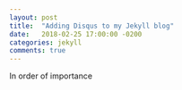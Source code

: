 ```yaml
---
layout: post
title:  "Adding Disqus to my Jekyll blog"
date:   2018-02-25 17:00:00 -0200
categories: jekyll
comments: true
---
```



In order of importance

[sgeos]: http://sgeos.github.io/jekyll/disqus/2016/02/15/adding-disqus-to-a-jekyll-blog.html
[disqus]: https://gapolinario-github.disqus.com/admin/settings/jekyll/
[random]: http://www.perfectlyrandom.org/2014/06/29/adding-disqus-to-your-jekyll-powered-github-pages/
